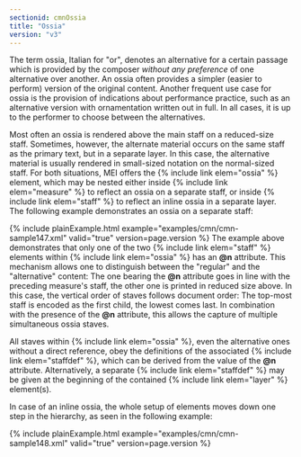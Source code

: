 ```yaml
---
sectionid: cmnOssia
title: "Ossia"
version: "v3"
---
```


The term ossia, Italian for "or", denotes an alternative for a certain passage
which is provided by the composer *without any preference* of one alternative
over another. An ossia often provides a simpler (easier to perform) version of the
original
content. Another frequent use case for ossia is the provision of indications about
performance practice, such as an alternative version with ornamentation written out
in full.
In all cases, it is up to the performer to choose between the alternatives.

Most often an ossia is rendered above the main staff on a reduced-size staff. Sometimes,
however, the alternate material occurs on the same staff as the primary text, but
in a
separate layer. In this case, the alternative material is usually rendered in small-sized
notation on the normal-sized staff. For both situations, MEI offers the {% include link elem="ossia" %} element, which may be nested either inside {% include link elem="measure" %} to
reflect an ossia on a separate staff, or inside {% include link elem="staff" %} to reflect an
inline ossia in a separate layer. The following example demonstrates an ossia on a
separate
staff:

{% include plainExample.html example="examples/cmn/cmn-sample147.xml" valid="true" version=page.version %}
The example above demonstrates that only one of the two {% include link elem="staff" %}
elements within {% include link elem="ossia" %} has an **@n** attribute. This mechanism
allows one to distinguish between the "regular" and the "alternative" content: The
one
bearing the **@n** attribute goes in line with the preceding measure's staff, the
other one is printed in reduced size above. In this case, the vertical order of staves
follows document order: The top-most staff is encoded as the first child, the lowest
comes
last. In combination with the presence of the **@n** attribute, this allows the
capture of multiple simultaneous ossia staves.

All staves within {% include link elem="ossia" %}, even the alternative ones without a direct
reference, obey the definitions of the associated {% include link elem="staffdef" %}, which can
be derived from the value of the **@n** attribute. Alternatively, a separate {% include link elem="staffdef" %} may be given at the beginning of the contained {% include link elem="layer" %} element(s).

In case of an inline ossia, the whole setup of elements moves down one step in the
hierarchy, as seen in the following example:

{% include plainExample.html example="examples/cmn/cmn-sample148.xml" valid="true" version=page.version %}
